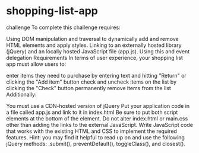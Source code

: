 # shopping-list-app
challenge
To complete this challenge requires:

Using DOM manipulation and traversal to dynamically add and remove HTML elements and apply styles.
Linking to an externally hosted library (jQuery) and an locally hosted JavaScript file (app.js).
Using this and event delegation
Requirements
In terms of user experience, your shopping list app must allow users to:

enter items they need to purchase by entering text and hitting "Return" or clicking the "Add item" button
check and uncheck items on the list by clicking the "Check" button
permanently remove items from the list
Additionally:

You must use a CDN-hosted version of jQuery
Put your application code in a file called app.js and link to it in index.html
Be sure to put both script elements at the bottom of the <body> element.
Do not alter index.html or main.css other than adding the links to the external JavaScript. Write JavaScript code that works with the existing HTML and CSS to implement the required features.
Hint: you may find it helpful to read up on and use the following jQuery methods: .submit(), preventDefault(), toggleClass(), and closest().
